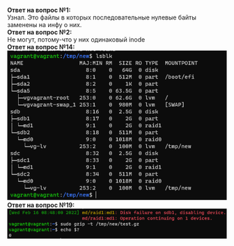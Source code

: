 **Ответ на вопрос №1:**  
Узнал. Это файлы в которых последовательные нулевые байты заменены на инфу о них.  
**Ответ на вопрос №2:**  
Не могут, потому-что у них одинаковый inode  
**Ответ на вопрос №14:**  
![OS2 answer 14](lsblk.png)
**Ответ на вопрос №19:**  
![OS2 answer 19](file_is_live.png)